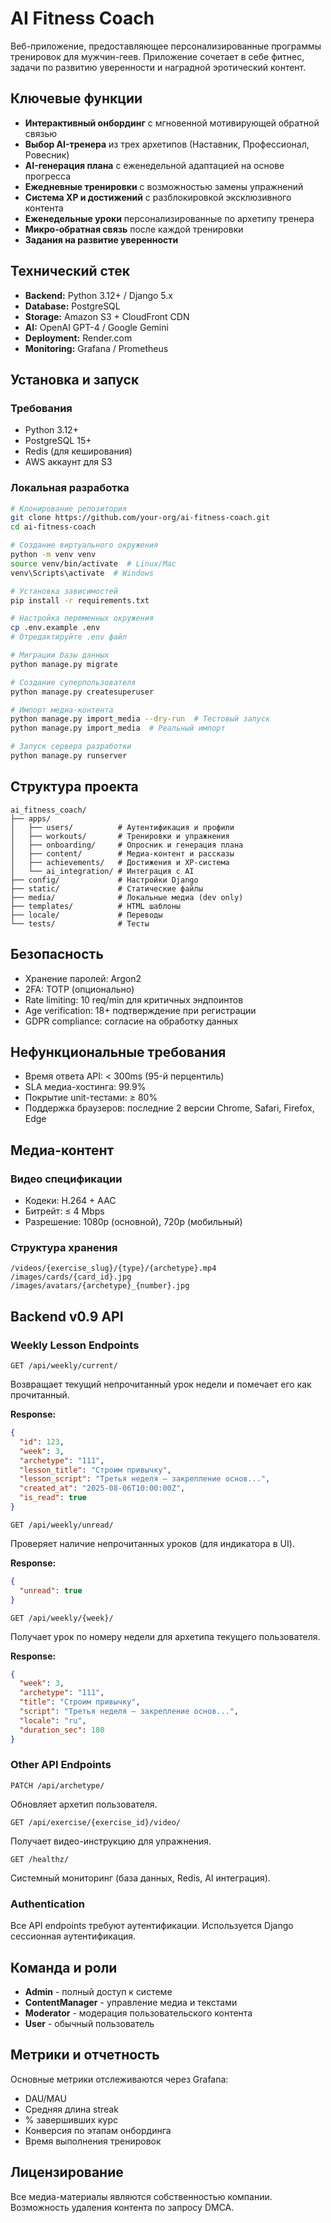 # AI Fitness Coach

Веб-приложение, предоставляющее персонализированные программы тренировок для мужчин-геев. Приложение сочетает в себе фитнес, задачи по развитию уверенности и наградной эротический контент.

## Ключевые функции

* **Интерактивный онбординг** с мгновенной мотивирующей обратной связью
* **Выбор AI-тренера** из трех архетипов (Наставник, Профессионал, Ровесник)
* **AI-генерация плана** с еженедельной адаптацией на основе прогресса
* **Ежедневные тренировки** с возможностью замены упражнений
* **Система XP и достижений** с разблокировкой эксклюзивного контента
* **Еженедельные уроки** персонализированные по архетипу тренера
* **Микро-обратная связь** после каждой тренировки
* **Задания на развитие уверенности**

## Технический стек

* **Backend:** Python 3.12+ / Django 5.x
* **Database:** PostgreSQL
* **Storage:** Amazon S3 + CloudFront CDN
* **AI:** OpenAI GPT-4 / Google Gemini
* **Deployment:** Render.com
* **Monitoring:** Grafana / Prometheus

## Установка и запуск

### Требования
* Python 3.12+
* PostgreSQL 15+
* Redis (для кеширования)
* AWS аккаунт для S3

### Локальная разработка

```bash
# Клонирование репозитория
git clone https://github.com/your-org/ai-fitness-coach.git
cd ai-fitness-coach

# Создание виртуального окружения
python -m venv venv
source venv/bin/activate  # Linux/Mac
venv\Scripts\activate  # Windows

# Установка зависимостей
pip install -r requirements.txt

# Настройка переменных окружения
cp .env.example .env
# Отредактируйте .env файл

# Миграции базы данных
python manage.py migrate

# Создание суперпользователя
python manage.py createsuperuser

# Импорт медиа-контента
python manage.py import_media --dry-run  # Тестовый запуск
python manage.py import_media  # Реальный импорт

# Запуск сервера разработки
python manage.py runserver
```

## Структура проекта

```
ai_fitness_coach/
├── apps/
│   ├── users/          # Аутентификация и профили
│   ├── workouts/       # Тренировки и упражнения
│   ├── onboarding/     # Опросник и генерация плана
│   ├── content/        # Медиа-контент и рассказы
│   ├── achievements/   # Достижения и XP-система
│   └── ai_integration/ # Интеграция с AI
├── config/             # Настройки Django
├── static/             # Статические файлы
├── media/              # Локальные медиа (dev only)
├── templates/          # HTML шаблоны
├── locale/             # Переводы
└── tests/              # Тесты
```

## Безопасность

* Хранение паролей: Argon2
* 2FA: TOTP (опционально)
* Rate limiting: 10 req/min для критичных эндпоинтов
* Age verification: 18+ подтверждение при регистрации
* GDPR compliance: согласие на обработку данных

## Нефункциональные требования

* Время ответа API: < 300ms (95-й перцентиль)
* SLA медиа-хостинга: 99.9%
* Покрытие unit-тестами: ≥ 80%
* Поддержка браузеров: последние 2 версии Chrome, Safari, Firefox, Edge

## Медиа-контент

### Видео спецификации
* Кодеки: H.264 + AAC
* Битрейт: ≤ 4 Mbps
* Разрешение: 1080p (основной), 720p (мобильный)

### Структура хранения
```
/videos/{exercise_slug}/{type}/{archetype}.mp4
/images/cards/{card_id}.jpg
/images/avatars/{archetype}_{number}.jpg
```

## Backend v0.9 API

### Weekly Lesson Endpoints

```http
GET /api/weekly/current/
```
Возвращает текущий непрочитанный урок недели и помечает его как прочитанный.

**Response:**
```json
{
  "id": 123,
  "week": 3,
  "archetype": "111",
  "lesson_title": "Строим привычку",
  "lesson_script": "Третья неделя — закрепление основ...",
  "created_at": "2025-08-06T10:00:00Z",
  "is_read": true
}
```

```http
GET /api/weekly/unread/
```
Проверяет наличие непрочитанных уроков (для индикатора в UI).

**Response:**
```json
{
  "unread": true
}
```

```http
GET /api/weekly/{week}/
```
Получает урок по номеру недели для архетипа текущего пользователя.

**Response:**
```json
{
  "week": 3,
  "archetype": "111",
  "title": "Строим привычку",
  "script": "Третья неделя — закрепление основ...",
  "locale": "ru",
  "duration_sec": 180
}
```

### Other API Endpoints

```http
PATCH /api/archetype/
```
Обновляет архетип пользователя.

```http
GET /api/exercise/{exercise_id}/video/
```
Получает видео-инструкцию для упражнения.

```http
GET /healthz/
```
Системный мониторинг (база данных, Redis, AI интеграция).

### Authentication
Все API endpoints требуют аутентификации. Используется Django сессионная аутентификация.

## Команда и роли

* **Admin** - полный доступ к системе
* **ContentManager** - управление медиа и текстами
* **Moderator** - модерация пользовательского контента
* **User** - обычный пользователь

## Метрики и отчетность

Основные метрики отслеживаются через Grafana:
* DAU/MAU
* Средняя длина streak
* % завершивших курс
* Конверсия по этапам онбординга
* Время выполнения тренировок

## Лицензирование

Все медиа-материалы являются собственностью компании. Возможность удаления контента по запросу DMCA.